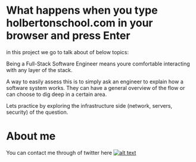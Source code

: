 # What happens when you type holbertonschool.com in your browser and press Enter

in this project we go to talk about of below topics:

Being a Full-Stack Software Engineer means youre comfortable interacting with any layer of the stack.

A way to easily assess this is to simply ask an engineer to explain how a software system works. They can have a general overview of the flow or can choose to dig deep in a certain area.

Lets practice by exploring the infrastructure side (network, servers, security) of the question.

# About me

You can contact me through of twitter here [![alt text](https://cdn.icon-icons.com/icons2/1254/PNG/128/1495494667-jd13_84467.png)](https://twitter.com/Near_Fuentes")
